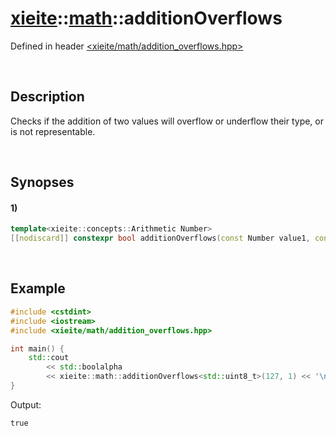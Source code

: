 # [xieite](../../xieite.md)\:\:[math](../../math.md)\:\:additionOverflows
Defined in header [<xieite/math/addition_overflows.hpp>](../../../include/xieite/math/addition_overflows.hpp)

&nbsp;

## Description
Checks if the addition of two values will overflow or underflow their type, or is not representable.

&nbsp;

## Synopses
#### 1)
```cpp
template<xieite::concepts::Arithmetic Number>
[[nodiscard]] constexpr bool additionOverflows(const Number value1, const Number value2) noexcept;
```

&nbsp;

## Example
```cpp
#include <cstdint>
#include <iostream>
#include <xieite/math/addition_overflows.hpp>

int main() {
    std::cout
        << std::boolalpha
        << xieite::math::additionOverflows<std::uint8_t>(127, 1) << '\n';
}
```
Output:
```
true
```
